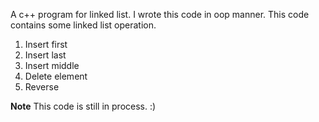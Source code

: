 A c++ program for linked list. I wrote this code in oop manner.
This code contains some linked list operation.
1. Insert first
2. Insert last
3. Insert middle
4. Delete element
5. Reverse

**Note** This code is still in process. :) 